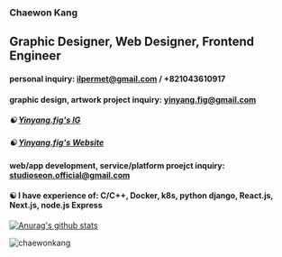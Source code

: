 ### Chaewon Kang
## Graphic Designer, Web Designer, Frontend Engineer

#### personal inquiry: ilpermet@gmail.com / +821043610917

#### graphic design, artwork project inquiry: yinyang.fig@gmail.com

##### ☯️ [Yinyang.fig's IG](https://instagram.com/yinyang.fig)

##### ☯️ [Yinyang.fig's Website](https://yin-yang.work)

#### web/app development, service/platform proejct inquiry: studioseon.official@gmail.com

#### ☯️ I have experience of: C/C++, Docker, k8s, python django, React.js, Next.js, node.js Express

[![Anurag's github stats](https://github-readme-stats.vercel.app/api?username=chaewonkang&show_icons=true&theme=vue)](https://github.com/anuraghazra/github-readme-stats)

<p><img align="center" src="https://github-readme-stats.vercel.app/api/top-langs?username=chaewonkang&show_icons=true&locale=en&layout=compact" alt="chaewonkang" /></p>

